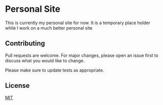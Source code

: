 # Personal Site

This is currently my personal site for now. It is a temporary place holder while I work on a much better personal site

## Contributing

Pull requests are welcome. For major changes, please open an issue first to discuss what you would like to change.

Please make sure to update tests as appropriate.

## License

[MIT](https://choosealicense.com/licenses/mit/)
